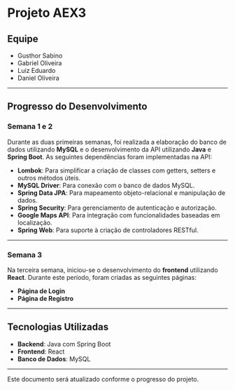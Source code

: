 # Projeto AEX3

## Equipe
- Gusthor Sabino  
- Gabriel Oliveira  
- Luiz Eduardo  
- Daniel Oliveira  

---

## Progresso do Desenvolvimento

### Semana 1 e 2
Durante as duas primeiras semanas, foi realizada a elaboração do banco de dados utilizando **MySQL** e o desenvolvimento da API utilizando **Java** e **Spring Boot**. As seguintes dependências foram implementadas na API:

- **Lombok**: Para simplificar a criação de classes com getters, setters e outros métodos úteis.  
- **MySQL Driver**: Para conexão com o banco de dados MySQL.  
- **Spring Data JPA**: Para mapeamento objeto-relacional e manipulação de dados.  
- **Spring Security**: Para gerenciamento de autenticação e autorização.  
- **Google Maps API**: Para integração com funcionalidades baseadas em localização.  
- **Spring Web**: Para suporte à criação de controladores RESTful.  

---

### Semana 3
Na terceira semana, iniciou-se o desenvolvimento do **frontend** utilizando **React**. Durante este período, foram criadas as seguintes páginas:  

- **Página de Login**  
- **Página de Registro**  

---

## Tecnologias Utilizadas
- **Backend**: Java com Spring Boot  
- **Frontend**: React  
- **Banco de Dados**: MySQL  

---

Este documento será atualizado conforme o progresso do projeto.
